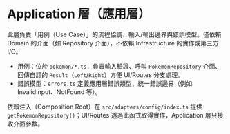 # Application 層（應用層）

此層負責「用例（Use Case）」的流程協調、輸入/輸出邊界與錯誤模型。僅依賴 Domain 的介面（如 Repository 介面），不依賴 Infrastructure 的實作或第三方 I/O。

- 用例：位於 `pokemon/*.ts`，負責輸入驗證、呼叫 `PokemonRepository` 介面、回傳自訂的 `Result`（`Left`/`Right`）方便 UI/Routes 分支處理。
- 錯誤模型：`errors.ts` 定義應用層錯誤類型，統一錯誤邊界（例如 InvalidInput、NotFound 等）。

依賴注入（Composition Root）在 `src/adapters/config/index.ts` 提供 `getPokemonRepository()`；UI/Routes 透過此函式取得實作，Application 層只接收介面參數。
